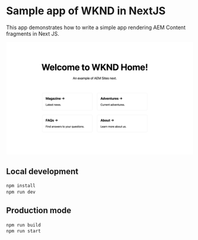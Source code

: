 # Sample app of WKND in NextJS

This app demonstrates how to write a simple app rendering AEM Content fragments in Next JS.

![home](home.png "Home page")

## Local development

```bash
npm install
npm run dev
```

## Production mode

```bash
npm run build
npm run start
```